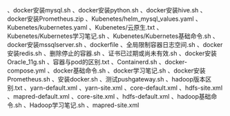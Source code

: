 、docker安装mysql.sh
、docker安装python.sh
、docker安装hive.sh
、docker安装Prometheus.zip
、Kubenetes/helm_mysql_values.yaml
、Kubenetes/kubernetes.yaml
、Kubenetes/云原生.txt
、Kubenetes/Kubernetes学习笔记.sh
、Kubenetes/Kubernetes基础命令.sh
、docker安装mssqlserver.sh
、dockerfile
、全局限制容器日志空间.sh
、docker安装redis.sh
、删除停止的容器.sh
、证书已过期或尚未有效.sh
、docker安装Oracle_11g.sh
、容器与pod的区别.txt
、Containerd.sh
、docker-compose.yml
、docker基础命令.sh
、docker学习笔记.sh
、docker安装Prometheus.sh
、安装docker.sh
、测试pushgateway.sh
、hadoop版本区别.txt
、yarn-default.xml
、yarn-site.xml
、core-default.xml
、hdfs-site.xml
、mapred-default.xml
、core-site.xml
、hdfs-default.xml
、hadoop基础命令.sh
、Hadoop学习笔记.sh
、mapred-site.xml
